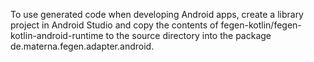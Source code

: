 To use generated code when developing Android apps, create a library project in Android Studio and copy the contents of fegen-kotlin/fegen-kotlin-android-runtime to the source directory into the package de.materna.fegen.adapter.android.